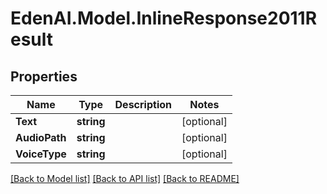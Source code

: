 # EdenAI.Model.InlineResponse2011Result
## Properties

Name | Type | Description | Notes
------------ | ------------- | ------------- | -------------
**Text** | **string** |  | [optional] 
**AudioPath** | **string** |  | [optional] 
**VoiceType** | **string** |  | [optional] 

[[Back to Model list]](../README.md#documentation-for-models) [[Back to API list]](../README.md#documentation-for-api-endpoints) [[Back to README]](../README.md)

